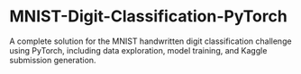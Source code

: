# MNIST-Digit-Classification-PyTorch
A complete solution for the MNIST handwritten digit classification challenge using PyTorch, including data exploration, model training, and Kaggle submission generation.
